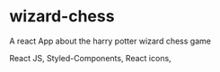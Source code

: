 # wizard-chess
A react App about the harry potter wizard chess game 

React JS,
Styled-Components,
React icons,
